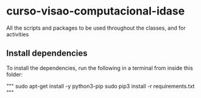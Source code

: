 # curso-visao-computacional-idase
All the scripts and packages to be used throughout the classes, and for activities

## Install dependencies
To install the dependencies, run the following in a terminal from inside this folder:

"""
sudo apt-get install -y python3-pip
sudo pip3 install -r requirements.txt
"""
